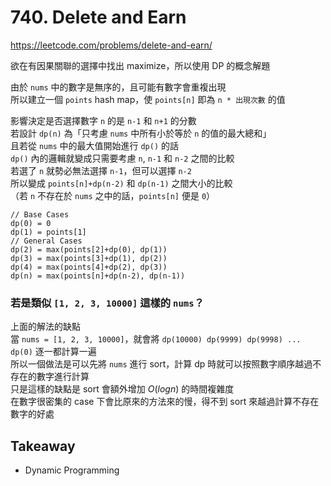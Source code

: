 # 740. Delete and Earn

<https://leetcode.com/problems/delete-and-earn/>

欲在有因果關聯的選擇中找出 maximize，所以使用 DP 的概念解題

由於 `nums` 中的數字是無序的，且可能有數字會重複出現  
所以建立一個 `points` hash map，使 `points[n]` 即為 `n * 出現次數` 的值

影響決定是否選擇數字 `n` 的是 `n-1` 和 `n+1` 的分數  
若設計 `dp(n)` 為「只考慮 `nums` 中所有小於等於 `n` 的值的最大總和」  
且若從 `nums` 中的最大值開始進行 `dp()` 的話  
`dp()` 內的邏輯就變成只需要考慮 `n`, `n-1` 和 `n-2` 之間的比較  
若選了 `n` 就勢必無法選擇 `n-1`，但可以選擇 `n-2`  
所以變成 `points[n]+dp(n-2)` 和 `dp(n-1)` 之間大小的比較  
（若 `n` 不存在於 `nums` 之中的話，`points[n]` 便是 `0`）

```
// Base Cases
dp(0) = 0
dp(1) = points[1]
// General Cases
dp(2) = max(points[2]+dp(0), dp(1))
dp(3) = max(points[3]+dp(1), dp(2))
dp(4) = max(points[4]+dp(2), dp(3))
dp(n) = max(points[n]+dp(n-2), dp(n-1))
```

### 若是類似 `[1, 2, 3, 10000]` 這樣的 `nums`？

上面的解法的缺點  
當 `nums = [1, 2, 3, 10000]`，就會將 `dp(10000) dp(9999) dp(9998) ... dp(0)` 逐一都計算一遍  
所以一個做法是可以先將 `nums` 進行 sort，計算 dp 時就可以按照數字順序越過不存在的數字進行計算  
只是這樣的缺點是 sort 會額外增加 $O(logn)$ 的時間複雜度  
在數字很密集的 case 下會比原來的方法來的慢，得不到 sort 來越過計算不存在數字的好處

## Takeaway

- Dynamic Programming
